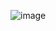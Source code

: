 ![image](https://github.com/Maryess/JS_Bank/assets/121576046/90a63140-3b1f-4574-a1d7-99c7f06ec36f)



